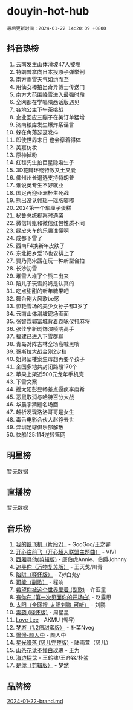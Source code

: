 # douyin-hot-hub

`最后更新时间：2024-01-22 14:20:09 +0800`

## 抖音热榜

1. 云南发生山体滑坡47人被埋
1. 特朗普拿向日本投原子弹举例
1. 南方雨雪天气如约而至
1. 用仙女棒拍出奇异博士传送门
1. 南方大范围降雪进入最强时段
1. 全网都在学唱陕西话版遇见
1. 各地公主下午茶挑战
1. 企业回应三蹦子在美订单猛增
1. 济南粮库发生爆炸系谣言
1. 躲在角落瑟瑟发抖
1. 即使世界末日 也会穿着得体
1. 美嘉仿妆
1. 原神掉粉
1. 红毯先生拍巨星隐婚生子
1. 3D花瓣环绕特效又土又爱
1. 佛州州长退选支持特朗普
1. 谁说英专生不好就业
1. 国足再迎亚洲杯生死战
1. 熊出没认领瑶一瑶版嘟嘟
1. 2024第一个车厘子蛋糕
1. 秘鲁总统视察时遇袭
1. 微信转账和微信红包性质不同
1. 绿皮火车的乐趣谁懂啊
1. 成都下雪了
1. 西南F4换新年皮肤了
1. 东北把乡爱16也安排上了
1. 贾乃亮宋茜在玩一种新型合拍
1. 长沙初雪
1. 堆雪人堆了个熊二出来
1. 陪儿子玩雪妈妈是认真的
1. 吃点甜甜的新年糖果吧
1. 舞台剧大风歌be感
1. 惊艳雪场的美少女孙子都3岁了
1. 云南山体滑坡现场画面
1. 张智霖郭富城背着袁咏仪打麻将
1. 张佳宁新剧饰演唢呐高手
1. 福建已进入下雪群聊
1. 青岛对阵吉林全场高喊黑哨
1. 哥斯拉大战金刚2定档
1. 姐弟坠楼案生母想再要个孩子
1. 全国多地共封闭路段170个
1. 苹果上架近500元龙年手机壳
1. 下雪文案
1. 摇太阳彭昱畅差点逼疯李庚希
1. 恶鼠取消与哈特百分大战
1. 华晨宇猜题名场面
1. 越祈发现洛洛哥哥是女生
1. 毒舌电影合伙人赵铮去世
1. 深圳足球俱乐部解散
1. 快船125:114逆转篮网

## 明星榜

暂无数据

## 直播榜

暂无数据

## 音乐榜

1. [我的纸飞机（片段2）](https://sf86-cdn-tos.douyinstatic.com/obj/tos-cn-ve-2774/oM2ZrKcg2CD5AeRB2gkeXOFB1IxAGJdZPazYHf) - GooGoo/王之睿
1. [开心往前飞（开心超人联盟主题曲）](https://sf6-cdn-tos.douyinstatic.com/obj/tos-cn-ve-2774/9d8fb7c82cf1421fb93a9fe925275e0a) - VIVI
1. [西厢寻他(剪辑版)](https://sf86-cdn-tos.douyinstatic.com/obj/tos-cn-ve-2774/oUsAVfAQKlRNxEv5qxvIB8o5qmIWUcXbzJKJhw) - 唐伯虎Annie、伯爵Johnny
1. [追寻你（万物复苏版）](https://sf86-cdn-tos.douyinstatic.com/obj/tos-cn-ve-2774/oYeAZJsbjIDit9APmBg8u6uDUQnHmoCf3gbo74) - 王天戈/川青
1. [陷阱（释怀版）](https://sf86-cdn-tos.douyinstatic.com/obj/tos-cn-ve-2774/oE8C21LeZrzKLDFfQYgMzx4GAIHageG5IzayY7) - Zy/白允y
1. [可能（副歌）](https://sf3-cdn-tos.douyinstatic.com/obj/tos-cn-ve-2774/cde1731888894259b333569393c2fb51) - 程响
1. [希望你被这个世界爱着 (副歌)](https://sf86-cdn-tos.douyinstatic.com/obj/tos-cn-ve-2774/oUHCmWQfZlE3QQBKBeD8rCFLpJzPgCpImhsxMt) - 许亚童
1. [有你在 (第一次见面你的开场白)](https://sf3-cdn-tos.douyinstatic.com/obj/tos-cn-ve-2774/oAthrQ3ClJBfI57uBoFEgNDYtNCZ0TSYQQfxQ0) - 赵露思
1. [太阳（全网搜_太阳刘鹏_可听）](https://sf3-cdn-tos.douyinstatic.com/obj/tos-cn-ve-2774/ogWbyIQnlBFImVbeDocRdCIYtBHlbJXgfZMvgz) - 刘鹏
1. [毒药 (释怀版)](https://sf6-cdn-tos.douyinstatic.com/obj/tos-cn-ve-2774/oYILMEAzspdZBIzy4frJNB8ZHPHWAhiwowd4Ad) - 周星星
1. [Love Lee](https://sf86-cdn-tos.douyinstatic.com/obj/tos-cn-ve-2774/o05GbkJGbCBTdDnMtB0fwOYgkeZp23vrWQDQBS) - AKMU (악뮤)
1. [梦游（1.2倍甜蜜版）](https://sf3-cdn-tos.douyinstatic.com/obj/tos-cn-ve-2774/o4gyAUm8hwufoEABmwVIiQtHsFuGzAEEWtNMzo) - 补菜Nveg
1. [慢慢-颜人中](https://sf86-cdn-tos.douyinstatic.com/obj/tos-cn-ve-2774/ocjHNfBXdBxQNC8ZGAeoLMFTUgtBg8bkExunDC) - 颜人中
1. [星光降落 (贝儿完整版)](https://sf86-cdn-tos.douyinstatic.com/obj/tos-cn-ve-2774/okwB9hAwyAtsFFkFBzAX1hOOfQuIoMNs0W2Mwr) - 陆雨萱（贝儿）
1. [山茶花读不懂白玫瑰](https://sf86-cdn-tos.douyinstatic.com/obj/tos-cn-ve-2774/osfn8B7DktrRHEPJgPCfDbw7QDQEkwC16BxZg9) - 王为
1. [海边探戈](https://sf86-cdn-tos.douyinstatic.com/obj/tos-cn-ve-2774/os9gE0VQCGqt6VQkZDyBBYvfSDY0QFe3vVmubn) - 王鹤棣/王齐铭/朴鲨
1. [是你（剪辑版）](https://sf6-cdn-tos.douyinstatic.com/obj/tos-cn-ve-2774/46019dae783c4c969944217fe1cfafc4) - 梦然

## 品牌榜

[2024-01-22-brand.md](2024-01-22-brand.md)
